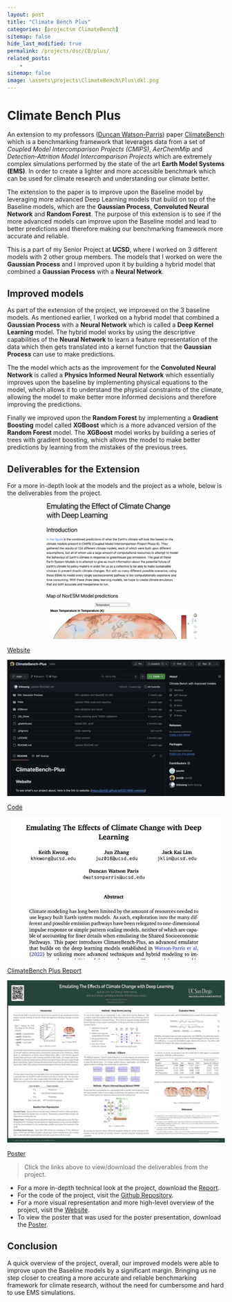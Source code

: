 ```yaml
---
layout: post
title: "Climate Bench Plus"
categories: [projectsm ClimateBench]
sitemap: false
hide_last_modified: true
permalink: /projects/dsc/CB/plus/
related_posts:
    -
sitemap: false
image: \assets\projects\ClimateBench\Plus\dkl.png
---
```


# Climate Bench Plus
An extension to my professors ([Duncan Watson-Parris](https://duncanwp.github.io/)) paper [ClimateBench](https://agupubs.onlinelibrary.wiley.com/doi/full/10.1029/2021MS002954) which is a benchmarking framework that leverages data from a set of *Coupled Model Intercomparison Projects (CMIPS)*, *AerChemMip* and *Detection-Attrition Model Intercomparison Projects* which are extremely complex simulations performed by the state of the art **Earth Model Systems (EMS)**. In order to create a lighter and more accessible benchmark which can be used for climate research and understanding our climate better. 

The extension to the paper is to improve upon the Baseline model by leveraging more advanced Deep Learning models that build on top of the Baseline models, which are the **Gaussian Process**, **Convoluted Neural Network** and **Random Forest**. The purpose of this extension is to see if the more advanced models can improve upon the Baseline model and lead to better predictions and therefore making our benchmarking framework more accurate and reliable.

This is a part of my Senior Project at **UCSD**, where I worked on 3 different models with 2 other group members. The models that I worked on were the **Gaussian Process** and I improved upon it by building a hybrid model that combined a **Gaussian Process** with a **Neural Network**. 

## Improved models 
As part of the extension of the project, we improeved on the 3 baseline models. As mentioned earlier, I worked on a hybrid model that combined a **Gaussian Process** with a **Neural Network** which is called a **Deep Kernel Learning** model. The hybrid model works by using the descriptive capabilities of the **Neural Network** to learn a feature representation of the data which then gets translated into a kernel function that the **Gaussian Process** can use to make predictions.

The the model which acts as the improvement for the **Convoluted Neural Network** is called a **Physics Informed Neural Network** which essentially improves upon the baseline by implementing physical equations to the model, whcih allows it to understand the physical constraints of the climate, allowing the model to make better more informed decisions and therefore improving the predictions.

Finally we improved upon the **Random Forest** by implementing a **Gradient Boosting** model called **XGBoost** which is a more advanced version of the **Random Forest** model. The **XGBoost** model works by building a series of trees with gradient boosting, which allows the model to make better predictions by learning from the mistakes of the previous trees.

## Deliverables for the Extension
For a more in-depth look at the models and the project as a whole, below is the deliverables from the project. 

<div id = "my-project-cards">
<div id = "project-cards">
    <a href = "https://jackljk.github.io/DSC180B-website/" class = "project-card" download>
    <div class = "project-card-border"></div>
    <div class = "project-card-content"><img src="\assets\projects\ClimateBench\Plus\website.png" alt="Image of Website"><p>Website</p></div>
    </a>
    <a href = "https://github.com/jackljk/ClimateBench-Plus" class = "project-card">
    <div class = "project-card-border"></div>
    <div class = "project-card-content"><img src="\assets\projects\ClimateBench\Plus\github.png" alt="Image of Github page"><p>Code</p></div>
    </a>
    <a href = "\assets\projects\ClimateBench\Plus/report.pdf" class = "project-card" download>
    <div class = "project-card-border"></div>
    <div class = "project-card-content"><img src="\assets\projects\ClimateBench\Plus\report.png" alt="Report Preview"><p>ClimateBench Plus Report</p></div>
    </a>
    <a href = "\assets\projects\ClimateBench\Plus/poster.pdf" class = "project-card">
    <div class = "project-card-border"></div>
    <div class = "project-card-content"><img src="\assets\projects\ClimateBench\Plus\poster.png" alt="Image of Pster"><p>Poster</p></div>
    </a>
</div>
</div>


> Click the links above to view/download the deliverables from the project.
- For a more in-depth technical look at the project, download the [Report](\assets\projects\ClimateBench\Plus/report.pdf).
- For the code of the project, visit the [Github Repository](https://github.com/jackljk/ClimateBench-Plus).
- For a more visual representation and more high-level overview of the project, visit the [Website](https://jackljk.github.io/DSC180B-website/).
- To view the poster that was used for the poster presentation, download the [Poster](\assets\projects\ClimateBench\Plus/poster.pdf).

## Conclusion
A quick overview of the project, overall, our improved models were able to improve upon the Baseline models by a significant margin. Bringing us ne step closer to creating a more accurate and reliable benchmarking framework for climate research, without the need for cumbersome and hard to use EMS simulations. 